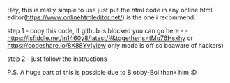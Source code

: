 Hey, this is really simple to use just put the html code in any online html editor(https://www.onlinehtmleditor.net/) is the one i recommend.

step 1 - copy this code, if github is blocked you can go here -  - https://jsfiddle.net/jn1460y8/latest/#&togetherjs=tMu76Hsxhy or  https://codeshare.io/8X88Yv(view only mode is off so beaware of hackers)

step 2 - just follow the instructions

P.S. A huge part of this is possible due to Blobby-Boi thank him :D
